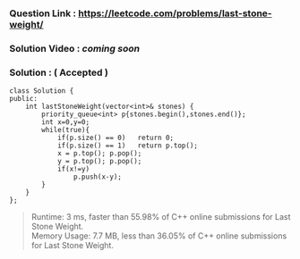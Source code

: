 ### Question Link : https://leetcode.com/problems/last-stone-weight/

### Solution Video : *coming soon*

### Solution : ( Accepted )

```
class Solution {
public:
    int lastStoneWeight(vector<int>& stones) {
        priority_queue<int> p{stones.begin(),stones.end()};
        int x=0,y=0;
        while(true){
            if(p.size() == 0)   return 0;
            if(p.size() == 1)   return p.top();
            x = p.top(); p.pop();
            y = p.top(); p.pop();
            if(x!=y) 
                p.push(x-y);
        }
    }
};
```

> Runtime: 3 ms, faster than 55.98% of C++ online submissions for Last Stone Weight.<br>
> Memory Usage: 7.7 MB, less than 36.05% of C++ online submissions for Last Stone Weight.